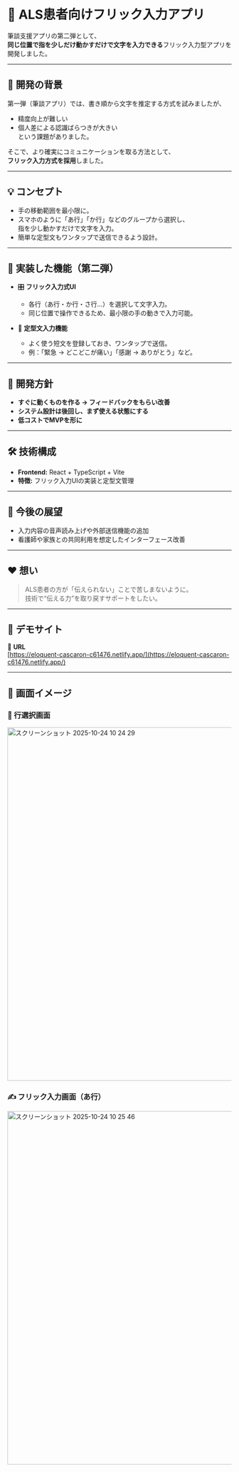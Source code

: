 # 📱 ALS患者向けフリック入力アプリ

筆談支援アプリの第二弾として、  
**同じ位置で指を少しだけ動かすだけで文字を入力できる**フリック入力型アプリを開発しました。

---

## 🌱 開発の背景

第一弾（筆談アプリ）では、書き順から文字を推定する方式を試みましたが、  
- 精度向上が難しい  
- 個人差による認識ばらつきが大きい  
という課題がありました。

そこで、より確実にコミュニケーションを取る方法として、  
**フリック入力方式を採用**しました。

---

## 💡 コンセプト

- 手の移動範囲を最小限に。  
- スマホのように「あ行」「か行」などのグループから選択し、  
  指を少し動かすだけで文字を入力。  
- 簡単な定型文もワンタップで送信できるよう設計。

---

## 🧩 実装した機能（第二弾）

- 🎛 **フリック入力式UI**  
  - 各行（あ行・か行・さ行…）を選択して文字入力。  
  - 同じ位置で操作できるため、最小限の手の動きで入力可能。  

- 💬 **定型文入力機能**  
  - よく使う短文を登録しておき、ワンタップで送信。  
  - 例：「緊急 → どこどこが痛い」「感謝 → ありがとう」など。  

---

## 🎯 開発方針

- **すぐに動くものを作る → フィードバックをもらい改善**  
- **システム設計は後回し、まず使える状態にする**  
- **低コストでMVPを形に**  

---

## 🛠 技術構成

- **Frontend:** React + TypeScript + Vite  
- **特徴:** フリック入力UIの実装と定型文管理  

---

## 🚧 今後の展望

- 入力内容の音声読み上げや外部送信機能の追加  
- 看護師や家族との共同利用を想定したインターフェース改善  

---

## ❤️ 想い

> ALS患者の方が「伝えられない」ことで苦しまないように。  
> 技術で“伝える力”を取り戻すサポートをしたい。

---

## 🚀 デモサイト
🔗 **URL**  
[https://eloquent-cascaron-c61476.netlify.app/](https://eloquent-cascaron-c61476.netlify.app/)

---
## 🎨 画面イメージ

### 📱 行選択画面
<img width="921" height="793" alt="スクリーンショット 2025-10-24 10 24 29" src="https://github.com/user-attachments/assets/4b02b523-b6e1-4fee-ab93-62349a410fb4" />


### ✍️ フリック入力画面（あ行）
<img width="921" height="793" alt="スクリーンショット 2025-10-24 10 25 46" src="https://github.com/user-attachments/assets/390d12df-10b7-4beb-ac4d-edc7f1dcaef5" />


